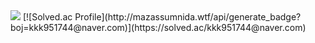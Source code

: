 <img src="https://capsule-render.vercel.app/api?type=Waving&color=0f4c81&height=300&section=header&text=Welcome&desc=Hello%20Kdonghs%20portfolio&fontSize=70&fontColor=f4f5f0&fontAlign=80&fontAlignY=40&descAlign=80&descAlignY=50" />
[![Solved.ac Profile](http://mazassumnida.wtf/api/generate_badge?boj=kkk951744@naver.com)](https://solved.ac/kkk951744@naver.com)

